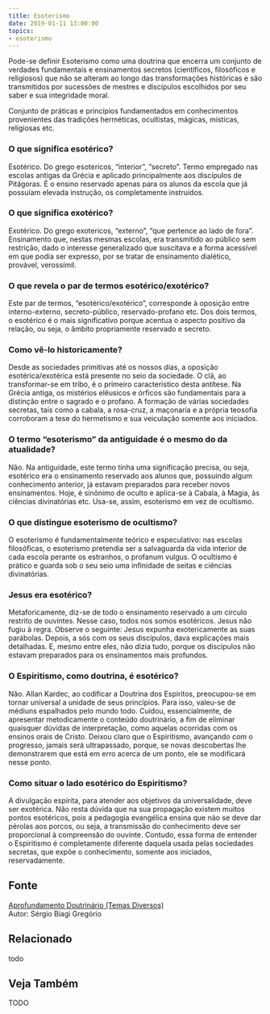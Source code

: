 ```yaml
---
title: Esoterismo
date: 2019-01-11 13:00:00
topics: 
- esoterismo
---
```


Pode-se definir Esoterismo como uma doutrina que encerra um conjunto de verdades
fundamentais e ensinamentos secretos (científicos, filosóficos e religiosos) que
não se alteram ao longo das transformações históricas e são transmitidos por
sucessões de mestres e discípulos escolhidos por seu saber e sua integridade
moral.

Conjunto de práticas e princípios fundamentados em conhecimentos provenientes
das tradições herméticas, ocultistas, mágicas, místicas, religiosas etc.

### O que significa esotérico?
Esotérico. Do grego esotericos, “interior”, “secreto”. Termo
empregado nas escolas antigas da Grécia e aplicado principalmente aos
discípulos de Pitágoras. É o ensino reservado apenas para os alunos da
escola que já possuíam elevada instrução, os completamente instruídos.

### O que significa exotérico?
Exotérico. Do grego exotericos, “externo”, “que pertence ao lado
de fora”. Ensinamento que, nestas mesmas escolas, era transmitido ao
público sem restrição, dado o interesse generalizado que suscitava e a
forma acessível em que podia ser expresso, por se tratar de ensinamento
dialético, provável, verossímil.

### O que revela o par de termos esotérico/exotérico?
Este par de termos, “esotérico/exotérico”, corresponde à oposição entre
interno-externo, secreto-público, reservado-profano etc. Dos dois
termos, o esotérico é o mais significativo porque acentua o aspecto
positivo da relação, ou seja, o âmbito propriamente reservado e secreto.

### Como vê-lo historicamente?
Desde as sociedades primitivas até os nossos dias, a oposição
esotérica/exotérica está presente no seio da sociedade. O clã, ao
transformar-se em tribo, é o primeiro característico desta antítese. Na
Grécia antiga, os mistérios elêusicos e órficos são fundamentais para a
distinção entre o sagrado e o profano. A formação de várias sociedades
secretas, tais como a cabala, a rosa-cruz, a maçonaria e a própria
teosofia corroboram a tese do hermetismo e sua veiculação somente aos
iniciados.

### O termo “esoterismo” da antiguidade é o mesmo do da atualidade?
Não. Na antiguidade, este termo tinha uma significação precisa, ou seja,
esotérico era o ensinamento reservado aos alunos que, possuindo algum
conhecimento anterior, já estavam preparados para receber novos
ensinamentos. Hoje, é sinônimo de oculto e aplica-se à Cabala, à Magia,
às ciências divinatórias etc. Usa-se, assim, esoterismo em vez de
ocultismo.

### O que distingue esoterismo de ocultismo?
O esoterismo é fundamentalmente teórico e especulativo: nas escolas
filosóficas, o esoterismo pretendia ser a salvaguarda da vida interior
de cada escola perante os estranhos, o profanum vulgus. O ocultismo é
prático e guarda sob o seu seio uma infinidade de seitas e ciências
divinatórias.

### Jesus era esotérico?
Metaforicamente, diz-se de todo o ensinamento reservado a um círculo
restrito de ouvintes. Nesse caso, todos nos somos esotéricos. Jesus não
fugiu à regra. Observe o seguinte: Jesus expunha exotericamente as suas
parábolas. Depois, a sós com os seus discípulos, dava explicações mais
detalhadas. E, mesmo entre eles, não dizia tudo, porque os discípulos
não estavam preparados para os ensinamentos mais profundos.

### O Espiritismo, como doutrina, é esotérico?
Não. Allan Kardec, ao codificar a Doutrina dos Espíritos, preocupou-se
em tornar universal a unidade de seus princípios. Para isso, valeu-se de
médiuns espalhados pelo mundo todo. Cuidou, essencialmente, de
apresentar metodicamente o conteúdo doutrinário, a fim de eliminar
quaisquer dúvidas de interpretação, como aquelas ocorridas com os
ensinos orais de Cristo. Deixou claro que o Espiritismo, avançando com o
progresso, jamais será ultrapassado, porque, se novas descobertas lhe
demonstrarem que está em erro acerca de um ponto, ele se modificará
nesse ponto.

### Como situar o lado esotérico do Espiritismo?
A divulgação espírita, para atender aos objetivos da universalidade,
deve ser exotérica. Não resta dúvida que na sua propagação existem
muitos pontos esotéricos, pois a pedagogia evangélica ensina que não se
deve dar pérolas aos porcos, ou seja, a transmissão do conhecimento deve
ser proporcional à compreensão do ouvinte. Contudo, essa forma de
entender o Espiritismo é completamente diferente daquela usada pelas
sociedades secretas, que expõe o conhecimento, somente aos iniciados,
reservadamente.





## Fonte
[Aprofundamento Doutrinário (Temas Diversos)](https://sites.google.com/view/aprofundamentodoutrinario/esoterismo-e-espiritismo)  
Autor: Sérgio Biagi Gregório



## Relacionado
todo

## Veja Também
TODO


